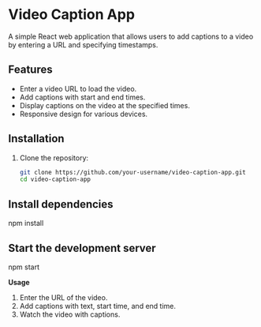 # Video Caption App

A simple React web application that allows users to add captions to a video by entering a URL and specifying timestamps.

## Features

- Enter a video URL to load the video.
- Add captions with start and end times.
- Display captions on the video at the specified times.
- Responsive design for various devices.

## Installation

1. Clone the repository:
   ```bash
   git clone https://github.com/your-username/video-caption-app.git
   cd video-caption-app


## Install dependencies
npm install


## Start the development server
npm start

**Usage**
1. Enter the URL of the video.
2. Add captions with text, start time, and end time.
3. Watch the video with captions.

